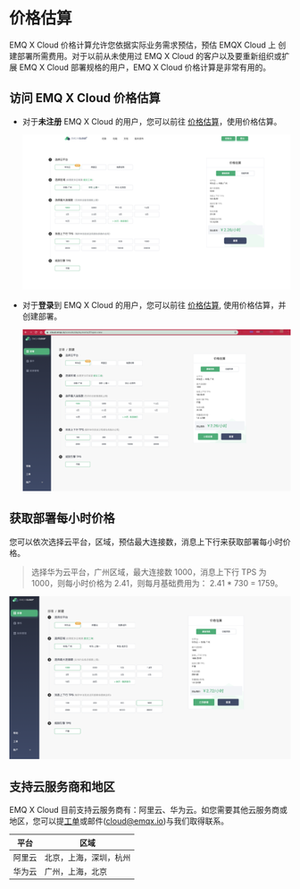 # 价格估算

EMQ X Cloud  价格计算允许您依据实际业务需求预估，预估 EMQX Cloud 上 创建部署所需费用。对于以前从未使用过 EMQ X Cloud 的客户以及要重新组织或扩展 EMQ X Cloud 部署规格的用户，EMQ X Cloud  价格计算是非常有用的。



## 访问 EMQ X Cloud 价格估算

* 对于**未注册** EMQ X Cloud 的用户，您可以前往 [价格估算](https://cloud.emqx.cn/calculator)，使用价格估算。

  ![calculator](./_assets/calculator.png)

* 对于**登录**到 EMQ X Cloud 的用户，您可以前往 [价格估算](https://cloud.emqx.cn/console/deployments/0?oper=new), 使用价格估算，并创建部署。

  ![calculator](./_assets/console_calculator.png)



## 获取部署每小时价格

您可以依次选择云平台，区域，预估最大连接数，消息上下行来获取部署每小时价格。

> 选择华为云平台，广州区域，最大连接数 1000，消息上下行 TPS 为 1000，则每小时价格为 2.41，则每月基础费用为： 2.41 * 730 = 1759。

![deployment_price](./_assets/deployment_price.png)



## 支持云服务商和地区

EMQ X Cloud 目前支持云服务商有：阿里云、华为云。如您需要其他云服务商或地区，您可以提[工单](../contact.md)或邮件(cloud@emqx.io)与我们取得联系。

| 平台   | 区域                   |
| ------ | ---------------------- |
| 阿里云 | 北京，上海，深圳，杭州 |
| 华为云 | 广州，上海，北京       |

